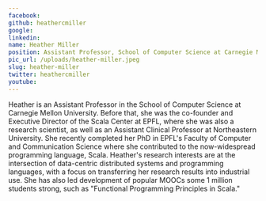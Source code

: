 ```yaml
---
facebook: 
github: heathercmiller
google: 
linkedin: 
name: Heather Miller
position: Assistant Professor, School of Computer Science at Carnegie Mellon University
pic_url: /uploads/heather-miller.jpeg
slug: heather-miller
twitter: heathercmiller
youtube: 
---
```

<p>Heather is an Assistant Professor in the School of Computer Science at Carnegie Mellon University. Before that, she was the co-founder and Executive Director of the Scala Center at EPFL, where she was also a research scientist, as well as an Assistant Clinical Professor at Northeastern University. She recently completed her PhD in EPFL&#39;s Faculty of Computer and Communication Science where she contributed to the now-widespread programming language, Scala. Heather&#39;s research interests are at the intersection of data-centric distributed systems and programming languages, with a focus on transferring her research results into industrial use. She has also led development of popular MOOCs some 1 million students strong, such as &quot;Functional Programming Principles in Scala.&quot;</p>

<p>&nbsp;</p>
